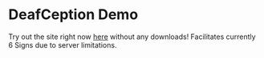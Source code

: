 # DeafCeption Demo

Try out the site right now [here](https://shubhayu-banerjee.github.io/DeafCeption-Demo/) without any downloads!
Facilitates currently 6 Signs due to server limitations.
